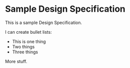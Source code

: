 Sample Design Specification
===========================

This is a sample Design Specification.

I can create bullet lists:

* This is one thing
* Two things
* Three things

More stuff.